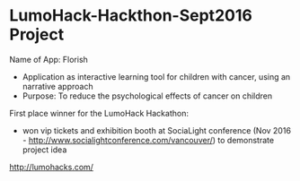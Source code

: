 # LumoHack-Hackthon-Sept2016 Project

Name of App:  Florish

* Application as interactive learning tool for children with cancer, using an narrative approach
* Purpose:  To reduce the psychological effects of cancer on children

First place winner for the LumoHack Hackathon:  
- won vip tickets and exhibition booth at SociaLight conference (Nov 2016 - http://www.socialightconference.com/vancouver/) to demonstrate project idea




http://lumohacks.com/

